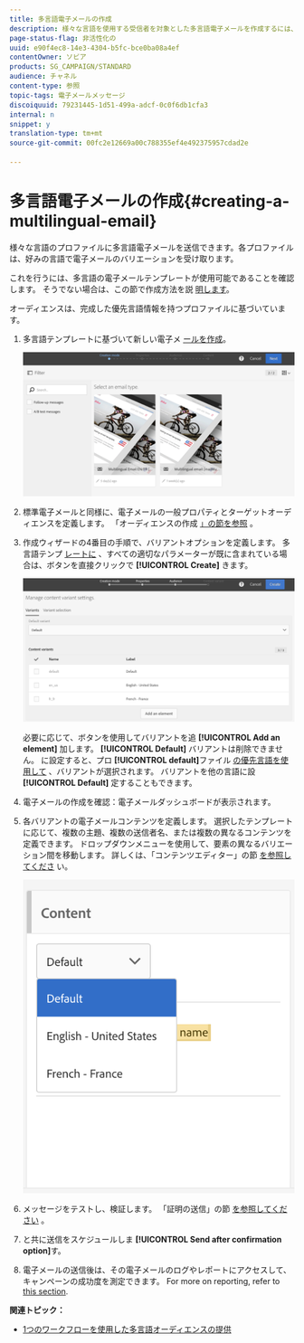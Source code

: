 ```yaml
---
title: 多言語電子メールの作成
description: 様々な言語を使用する受信者を対象とした多言語電子メールを作成するには、次の手順に従います。
page-status-flag: 非活性化の
uuid: e90f4ec8-14e3-4304-b5fc-bce0ba08a4ef
contentOwner: ソビア
products: SG_CAMPAIGN/STANDARD
audience: チャネル
content-type: 参照
topic-tags: 電子メールメッセージ
discoiquuid: 79231445-1d51-499a-adcf-0c0f6db1cfa3
internal: n
snippet: y
translation-type: tm+mt
source-git-commit: 00fc2e12669a00c788355ef4e492375957cdad2e

---
```



# 多言語電子メールの作成{#creating-a-multilingual-email}

様々な言語のプロファイルに多言語電子メールを送信できます。各プロファイルは、好みの言語で電子メールのバリエーションを受け取ります。

これを行うには、多言語の電子メールテンプレートが使用可能であることを確認します。 そうでない場合は、この節で作成方法を説 [明します](../../start/using/creating-a-multilingual-template.md)。

オーディエンスは、完成した優先言語情報を持つプロファイルに基づいています。

1. 多言語テンプレートに基づいて新しい電子メ [ールを作成](../../start/using/creating-a-multilingual-template.md)。

   ![](assets/multi_create1.png)

1. 標準電子メールと同様に、電子メールの一般プロパティとターゲットオーディエンスを定義します。 「オーディエンスの作成 [」の節を参照](../../audiences/using/creating-audiences.md) 。
1. 作成ウィザードの4番目の手順で、バリアントオプションを定義します。 多言語テンプ [レートに](../../start/using/creating-a-multilingual-template.md) 、すべての適切なパラメーターが既に含まれている場合は、ボタンを直接クリックで **[!UICONTROL Create]** きます。

   ![](assets/multi_create4.png)

   必要に応じて、ボタンを使用してバリアントを追 **[!UICONTROL Add an element]** 加します。 **[!UICONTROL Default]** バリアントは削除できません。 に設定すると、プロ **[!UICONTROL default]**&#x200B;ファイル [の優先言語を使用して](../../audiences/using/creating-profiles.md) 、バリアントが選択されます。 バリアントを他の言語に設 **[!UICONTROL Default]** 定することもできます。

1. 電子メールの作成を確認：電子メールダッシュボードが表示されます。
1. 各バリアントの電子メールコンテンツを定義します。 選択したテンプレートに応じて、複数の主題、複数の送信者名、または複数の異なるコンテンツを定義できます。 ドロップダウンメニューを使用して、要素の異なるバリエーション間を移動します。 詳しくは、「コンテンツエディター」の節 [を参照してくださ](../../designing/using/overview.md) い。

   ![](assets/multi_selectcontent.png)

1. メッセージをテストし、検証します。 「証明の送信」の節 [を参照してください](../../sending/using/managing-test-profiles-and-sending-proofs.md#sending-proofs) 。
1. と共に送信をスケジュールしま **[!UICONTROL Send after confirmation option]**&#x200B;す。
1. 電子メールの送信後は、その電子メールのログやレポートにアクセスして、キャンペーンの成功度を測定できます。 For more on reporting, refer to [this section](../../reporting/using/about-dynamic-reports.md).

**関連トピック：**

* [1つのワークフローを使用した多言語オーディエンスの提供](https://helpx.adobe.com/campaign/kb/simplify-campaign-management.html#Engageyourcustomersateverystep)
